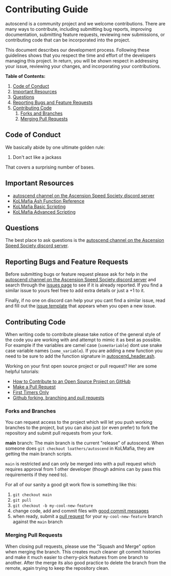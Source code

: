 # Contributing Guide

autoscend is a community project and we welcome contributions. There are many ways to contribute, including submitting bug reports, improving documentation, submitting feature requests, reviewing new submissions, or contributing code that can be incorporated into the project.

This document describes our development process. Following these guidelines shows that you respect the time and effort of the developers managing this project. In return, you will be shown respect in addressing your issue, reviewing your changes, and incorporating your contributions.

**Table of Contents:**

1. [Code of Conduct](#code-of-conduct)
2. [Important Resources](#important-resources)
3. [Questions](#questions)
4. [Reporting Bugs and Feature Requests](#reporting-bugs-and-feature-requests)
5. [Contributing Code](#contributing-code)
	1. [Forks and Branches](#forks-and-branches)
	2. [Merging Pull Requests](#merging-pull-requests)


## Code of Conduct

We basically abide by one ultimate golden rule:

1. Don't act like a jackass

That covers a surprising number of bases.

## Important Resources

* [autoscend channel on the Ascension Speed Society discord server](https://discord.gg/96xZxv3)
* [KoLMafia Ash Function Reference](https://wiki.kolmafia.us/index.php?title=Ash_Functions)
* [KoLMafia Basic Scripting](http://kolmafia.sourceforge.net/scripting.html)
* [KoLMafia Advanced Scripting](http://kolmafia.sourceforge.net/advanced.html)

## Questions

The best place to ask questions is the [autoscend channel on the Ascension Speed Society discord server](https://discord.gg/96xZxv3).

## Reporting Bugs and Feature Requests

Before submitting bugs or feature request please ask for help in the [autoscend channel on the Ascension Speed Society discord server](https://discord.gg/96xZxv3) and search through the [issues page](https://github.com/loathers/autoscend/issues) to see if it is already reported. If you find a similar issue to yours feel free to add extra details or just a +1 to it.

Finally, if no one on discord can help your you cant find a similar issue, read and fill out the [issue template](./ISSUE_TEMPLATE.md) that appears when you open a new issue.

## Contributing Code

When writing code to contribute please take notice of the general style of the code you are working with and attempt to mimic it as best as possible. For example if the variables are camel case (`someVariable`) dont use snake case variable names (`some_variable`). If you are adding a new function you need to be sure to add the function signature in [autoscend_header.ash](../RELEASE/scripts/autoscend/autoscend_header.ash).

Working on your first open source project or pull request? Her are some helpful tutorials:

* [How to Contribute to an Open Source Project on GitHub][1]
* [Make a Pull Request][2]
* [First Timers Only][3]
* [Github forking, branching and pull requests][4]

### Forks and Branches
You can request access to the project which will let you push working branches to the project, but you can also just (or even prefer) to fork the repository and submit pull requests from your fork.

**main** branch:
The main branch is the current "release" of autoscend. When someone does `git checkout loathers/autoscend` in KoLMafia, they are getting the main branch scripts.

`main` is restricted and can only be merged into with a pull request which requires approval from 1 other developer (though admins can by pass this requirements if they need to).

For all of our sanity a good git work flow is something like this:
1. `git checkout main`
2. `git pull`
3. `git checkout -b my-cool-new-feature`
4. change code, add and commit files with [good commit messages][5]
5. when ready, submit a [pull request](https://github.com/loathers/autoscend/compare/beta...loathers:main) for your `my-cool-new-feature` branch against the `main` branch

### Merging Pull Requests
When closing pull requests, please use the "Squash and Merge" option when merging the branch. This creates much cleaner git commit histories and make it much easier to cherry-pick features from one branch to another. After the merge its also good practice to delete the branch from the remote, again trying to keep the repository clean.

[1]: https://egghead.io/series/how-to-contribute-to-an-open-source-project-on-github
[2]: http://makeapullrequest.com/
[3]: http://www.firsttimersonly.com
[4]: https://gist.github.com/Chaser324/ce0505fbed06b947d962
[5]: http://tbaggery.com/2008/04/19/a-note-about-git-commit-messages.html
